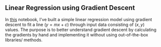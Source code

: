 ## Linear Regression using Gradient Descent

In [this](./gradient_descent.ipynb) notebook, I've built a simple linear regression model using gradient descent to fit a line ($y = mx + c$) through input data consisting of ($x, y$) values. The purpose is to better understand gradient descent by calculating the gradients by hand and implementing it without using out-of-the-box libraries/ methods.
